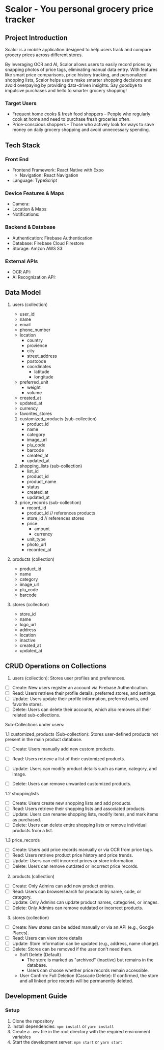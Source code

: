 # Scalor - You personal grocery price tracker

## Project Introduction

Scalor is a mobile application designed to help users track and compare grocery prices across different stores.

By leveraging OCR and AI, Scalor allows users to easily record prices by snapping photos of price tags, eliminating manual data entry. With features like smart price comparisons, price history tracking, and personalized shopping lists, Scalor helps users make smarter shopping decisions and avoid overpaying by providing data-driven insights. Say goodbye to impulsive purchases and hello to smarter grocery shopping!


### Target Users
- Frequent home cooks & fresh food shoppers – People who regularly cook at home and need to purchase fresh groceries often.
- Price-conscious shoppers – Those who actively look for ways to save money on daily grocery shopping and avoid unnecessary spending.

## Tech Stack

### Front End

- Frontend Framework: React Native with Expo
  - Navigation: React Navigation
- Language: TypeScript

### Device Features & Maps

- Camera:
- Location & Maps:
- Notifications:

### Backend & Database
- Authentication: Firebase Authentication
- Database: Firebase Cloud Firestore
- Storage: Amzon AWS S3

### External APIs

- OCR API:
- AI Recognization API:

## Data Model 

1. users (collection)
	- user_id
	- name
	- email
	- phone_number
	- location
		- country
		- provience
		- city
		- street_address
		- postcode
		- coordinates
			- latitude
			- longitude
	- preferred_unit
		- weight
		- volume
	- created_at
	- updated_at
	- currency
	- favorites_stores
	1. customized_products (sub-collection)
		- product_id
		- name
		- category
		- image_url
		- plu_code
		- barcode
		- created_at
		- updated_at
	2. shopping_lists (sub-collection)
		- list_id
		- product_id
		- product_name
		- status
		- created_at
		- updated_at
	3. price_records (sub-collection)
		- record_id
		- product_id  // references products
		- store_id    // references stores
		- price
			- amount
			- currency
		- unit_type
		- photo_url
		- recorded_at

2. products (collection)
	- product_id
	- name
	- category
	- image_url
	- plu_code
	- barcode

3. stores (collection)
	- store_id
	- name
	- logo_url
	- address
	- location
	- inactive
	- created_at
	- updated_at

## CRUD Operations on Collections

1. users (collection): Stores user profiles and preferences.
- [ ] Create: New users register an account via Firebase Authentication.
- [ ] Read: Users retrieve their profile details, preferred stores, and settings.
- [ ] Update: Users update their profile information, preferred units, and favorite stores.
- [ ] Delete: Users can delete their accounts, which also removes all their related sub-collections.

Sub-Collections under users: 

1.1 customized_products (Sub-collection): Stores user-defined products not present in the main product database.
- [ ] Create: Users manually add new custom products.
- [ ] Read: Users retrieve a list of their customized products.
- [ ] Update: Users can modify product details such as name, category, and image.
- [ ] Delete: Users can remove unwanted customized products.


1.2 shoppinglists
- [ ] Create: Users create new shopping lists and add products.
- [ ] Read: Users retrieve their shopping lists and associated products.
- [ ] Update: Users can rename shopping lists, modify items, and mark items as purchased.
- [ ] Delete: Users can delete entire shopping lists or remove individual products from a list.

1.3 price_records
- [ ] Create: Users add price records manually or via OCR from price tags.
- [ ] Read: Users retrieve product price history and price trends.
- [ ] Update: Users can edit incorrect prices or store information.
- [ ] Delete: Users can remove outdated or incorrect price records.

2. products (collection)
- [ ] Create: Only Admins can add new product entries.
- [ ] Read: Users can browse/search for products by name, code, or category.
- [ ] Update:  Only Admins can update product names, categories, or images.
- [ ] Delete: Only Admins can remove outdated or incorrect products.

3. stores (collection)
- [ ] Create: New stores can be added manually or via an API (e.g., Google Places).
- [ ] Read: Users can view store details
- [ ] Update: Store information can be updated (e.g., address, name change).
- [ ] Delete: Stores can be removed if the user don't need them.
	- Soft Delete (Default)
		- The store is marked as "archived" (inactive) but remains in the database.
		- Users can choose whether price records remain accessible.
	- User Confirm: Full Deletion (Cascade Delete): If confirmed, the store and all linked price records will be permanently deleted.

## Development Guide

### Setup
1. Clone the repository
2. Install dependencies: `npm install` or `yarn install`
3. Create a `.env` file in the root directory with the required environment variables
4. Start the development server: `npm start` or `yarn start`
